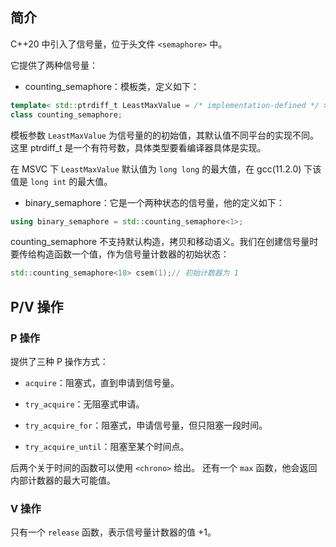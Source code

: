 
## **简介**

C++20 中引入了信号量，位于头文件 `<semaphore>` 中。

它提供了两种信号量：

- counting_semaphore：模板类，定义如下：

```cpp
template< std::ptrdiff_t LeastMaxValue = /* implementation-defined */ >
class counting_semaphore;
```
  
模板参数 `LeastMaxValue` 为信号量的的初始值，其默认值不同平台的实现不同。这里 ptrdiff_t 是一个有符号数，具体类型要看编译器具体是实现。

在 MSVC 下 `LeastMaxValue` 默认值为 `long long` 的最大值，在 gcc(11.2.0) 下该值是 `long int` 的最大值。

- binary_semaphore：它是一个两种状态的信号量，他的定义如下：

```cpp
using binary_semaphore = std::counting_semaphore<1>;
```

counting_semaphore 不支持默认构造，拷贝和移动语义。我们在创建信号量时要传给构造函数一个值，作为信号量计数器的初始状态：

```cpp
std::counting_semaphore<10> csem(1);// 初始计数器为 1
```

## **P/V 操作**

### **P 操作**

提供了三种 P 操作方式：

- `acquire`：阻塞式，直到申请到信号量。

- `try_acquire`：无阻塞式申请。
 
- `try_acquire_for`：阻塞式，申请信号量，但只阻塞一段时间。
 
- `try_acquire_until`：阻塞至某个时间点。

后两个关于时间的函数可以使用 `<chrono>` 给出。 还有一个 `max` 函数，他会返回内部计数器的最大可能值。

### **V 操作**

只有一个 `release` 函数，表示信号量计数器的值 +1。

